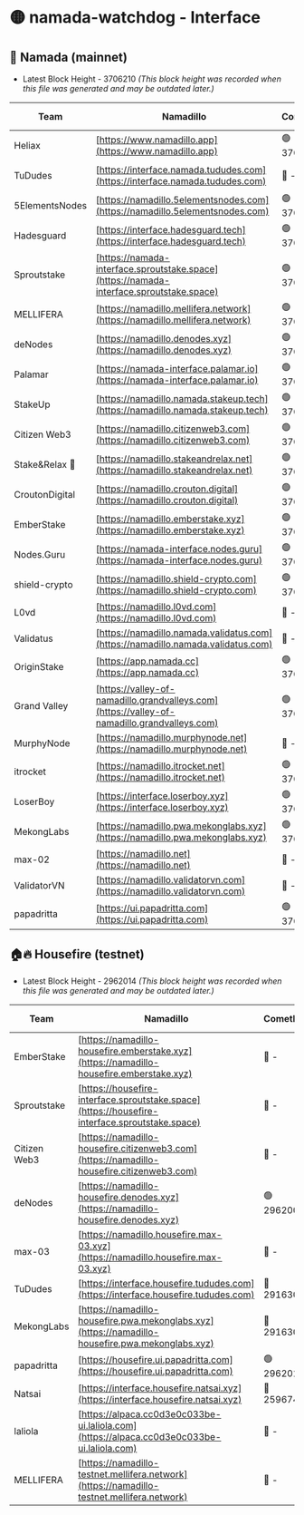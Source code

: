 # 🟡 namada-watchdog - Interface

## 🚀 Namada (mainnet)
- Latest Block Height - 3706210 *(This block height was recorded when this file was generated and may be outdated later.)*

| Team | Namadillo | CometBFT | Indexer | MASP Indexer |
|-|-|-|-|-|
| Heliax | [https://www.namadillo.app](https://www.namadillo.app) | 🟢 3706191 | 🟢 3706190 | 🟢 3706191 |
| TuDudes | [https://interface.namada.tududes.com](https://interface.namada.tududes.com) | 🔴 - | 🟢 3706184 | 🟢 3706184 |
| 5ElementsNodes | [https://namadillo.5elementsnodes.com](https://namadillo.5elementsnodes.com) | 🟢 3706192 | 🟢 3706192 | 🟢 3706192 |
| Hadesguard | [https://interface.hadesguard.tech](https://interface.hadesguard.tech) | 🟢 3706192 | 🟢 3706184 | 🟢 3706184 |
| Sproutstake | [https://namada-interface.sproutstake.space](https://namada-interface.sproutstake.space) | 🟢 3706193 | 🟢 3706193 | 🟢 3706193 |
| MELLIFERA | [https://namadillo.mellifera.network](https://namadillo.mellifera.network) | 🟢 3706194 | 🟢 3706194 | 🟢 3706194 |
| deNodes | [https://namadillo.denodes.xyz](https://namadillo.denodes.xyz) | 🟢 3706194 | 🟢 3706194 | 🟢 3706194 |
| Palamar | [https://namada-interface.palamar.io](https://namada-interface.palamar.io) | 🟢 3706195 | 🟢 3706194 | 🟢 3706195 |
| StakeUp | [https://namadillo.namada.stakeup.tech](https://namadillo.namada.stakeup.tech) | 🟢 3706195 | 🟢 3706195 | 🟢 3706195 |
| Citizen Web3 | [https://namadillo.citizenweb3.com](https://namadillo.citizenweb3.com) | 🟢 3706196 | 🟢 3706183 | 🟢 3706184 |
| Stake&Relax 🦥 | [https://namadillo.stakeandrelax.net](https://namadillo.stakeandrelax.net) | 🟢 3706196 | 🟢 3706196 | 🟢 3706196 |
| CroutonDigital | [https://namadillo.crouton.digital](https://namadillo.crouton.digital) | 🟢 3706197 | 🟢 3706197 | 🟢 3706196 |
| EmberStake | [https://namadillo.emberstake.xyz](https://namadillo.emberstake.xyz) | 🟢 3706197 | 🟢 3706197 | 🟢 3706197 |
| Nodes.Guru | [https://namada-interface.nodes.guru](https://namada-interface.nodes.guru) | 🟢 3706197 | 🟢 3706197 | 🟢 3706198 |
| shield-crypto | [https://namadillo.shield-crypto.com](https://namadillo.shield-crypto.com) | 🟢 3706198 | 🟢 3706198 | 🟢 3706198 |
| L0vd | [https://namadillo.l0vd.com](https://namadillo.l0vd.com) | 🔴 - | 🔴 - | 🔴 - |
| Validatus | [https://namadillo.namada.validatus.com](https://namadillo.namada.validatus.com) | 🔴 - | 🔴 - | 🔴 - |
| OriginStake | [https://app.namada.cc](https://app.namada.cc) | 🟢 3706203 | 🟢 3706203 | 🟢 3706202 |
| Grand Valley | [https://valley-of-namadillo.grandvalleys.com](https://valley-of-namadillo.grandvalleys.com) | 🟢 3706203 | 🟢 3706203 | 🟢 3706203 |
| MurphyNode | [https://namadillo.murphynode.net](https://namadillo.murphynode.net) | 🔴 - | 🔴 - | 🔴 - |
| itrocket | [https://namadillo.itrocket.net](https://namadillo.itrocket.net) | 🟢 3706204 | 🟢 3706204 | 🟢 3706205 |
| LoserBoy | [https://interface.loserboy.xyz](https://interface.loserboy.xyz) | 🟢 3706205 | 🟢 3706205 | 🟢 3706204 |
| MekongLabs | [https://namadillo.pwa.mekonglabs.xyz](https://namadillo.pwa.mekonglabs.xyz) | 🟢 3706205 | 🟢 3706205 | 🟢 3706205 |
| max-02 | [https://namadillo.net](https://namadillo.net) | 🔴 - | 🔴 - | 🔴 - |
| ValidatorVN | [https://namadillo.validatorvn.com](https://namadillo.validatorvn.com) | 🔴 - | 🔴 - | 🔴 - |
| papadritta | [https://ui.papadritta.com](https://ui.papadritta.com) | 🟢 3706210 | 🟢 3706210 | 🟢 3706210 |

## 🏠🔥 Housefire (testnet)
- Latest Block Height - 2962014 *(This block height was recorded when this file was generated and may be outdated later.)*

| Team | Namadillo | CometBFT | Indexer | MASP Indexer |
|-|-|-|-|-|
| EmberStake | [https://namadillo-housefire.emberstake.xyz](https://namadillo-housefire.emberstake.xyz) | 🔴 - | 🔴 - | 🔴 - |
| Sproutstake | [https://housefire-interface.sproutstake.space](https://housefire-interface.sproutstake.space) | 🔴 - | 🔴 - | 🔴 - |
| Citizen Web3 | [https://namadillo-housefire.citizenweb3.com](https://namadillo-housefire.citizenweb3.com) | 🔴 - | 🔴 - | 🔴 - |
| deNodes | [https://namadillo-housefire.denodes.xyz](https://namadillo-housefire.denodes.xyz) | 🟢 2962005 | 🟢 2962005 | 🟢 2962005 |
| max-03 | [https://namadillo.housefire.max-03.xyz](https://namadillo.housefire.max-03.xyz) | 🔴 - | 🔴 - | 🔴 - |
| TuDudes | [https://interface.housefire.tududes.com](https://interface.housefire.tududes.com) | 🔴 2916306 | 🔴 2916306 | 🔴 2916306 |
| MekongLabs | [https://namadillo-housefire.pwa.mekonglabs.xyz](https://namadillo-housefire.pwa.mekonglabs.xyz) | 🔴 2916306 | 🔴 2916306 | 🔴 2916306 |
| papadritta | [https://housefire.ui.papadritta.com](https://housefire.ui.papadritta.com) | 🟢 2962014 | 🟢 2962013 | 🟢 2962013 |
| Natsai | [https://interface.housefire.natsai.xyz](https://interface.housefire.natsai.xyz) | 🔴 2596741 | 🔴 2596741 | 🔴 2596741 |
| laliola | [https://alpaca.cc0d3e0c033be-ui.laliola.com](https://alpaca.cc0d3e0c033be-ui.laliola.com) | 🔴 - | 🔴 - | 🔴 - |
| MELLIFERA | [https://namadillo-testnet.mellifera.network](https://namadillo-testnet.mellifera.network) | 🔴 - | 🔴 2778001 | 🔴 2607259 |

